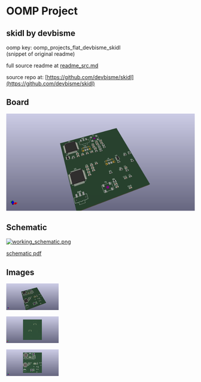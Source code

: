 # OOMP Project  
## skidl  by devbisme  
  
oomp key: oomp_projects_flat_devbisme_skidl  
(snippet of original readme)  
  
  
  full source readme at [readme_src.md](readme_src.md)  
  
source repo at: [https://github.com/devbisme/skidl](https://github.com/devbisme/skidl)  
## Board  
  
[![working_3d.png](working_3d_600.png)](working_3d.png)  
## Schematic  
  
[![working_schematic.png](working_schematic_600.png)](working_schematic.png)  
  
[schematic pdf](working_schematic.pdf)  
## Images  
  
[![working_3d.png](working_3d_140.png)](working_3d.png)  
  
[![working_3d_back.png](working_3d_back_140.png)](working_3d_back.png)  
  
[![working_3d_front.png](working_3d_front_140.png)](working_3d_front.png)  
